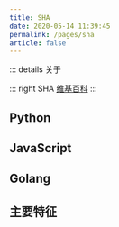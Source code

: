 ```yaml
---
title: SHA
date: 2020-05-14 11:39:45
permalink: /pages/sha
article: false
---
```


::: details 关于

::: right
SHA [维基百科]()
:::

## Python <Badge text="3.0+"/>

<code-group>
  <code-block title="依赖库" active>
  </code-block>

  <code-block title="纯源码">
  </code-block>
</code-group>

## JavaScript <Badge text="Node.js"/> <Badge text="ECMAScript 5.1+"/>

<code-group>
  <code-block title="依赖库" active>
  </code-block>

  <code-block title="纯源码">
  </code-block>
</code-group>

## Golang <Badge text="1.0+"/>

<code-group>
  <code-block title="依赖库" active>
  </code-block>

  <code-block title="纯源码">
  </code-block>
</code-group>

## 主要特征

